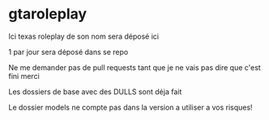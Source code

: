 # gtaroleplay
Ici texas roleplay de son nom sera déposé ici


1 par jour sera déposé dans se repo

Ne me demander pas de pull requests tant que je ne vais pas dire que c'est fini merci

Les dossiers de base avec des DULLS sont déja fait


Le dossier models ne compte pas dans la version a utiliser a vos risques!
